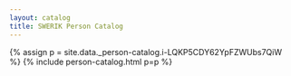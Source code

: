 ```yaml
---
layout: catalog
title: SWERIK Person Catalog
---
```

{% assign p = site.data._person-catalog.i-LQKP5CDY62YpFZWUbs7QiW %}
{% include person-catalog.html p=p %}

